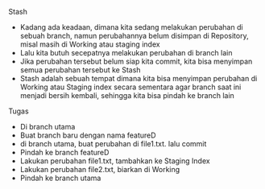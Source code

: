 Stash

- Kadang ada keadaan, dimana kita sedang melakukan perubahan di sebuah branch, namun perubahannya
  belum disimpan di Repository, misal masih di Working atau staging index
- Lalu kita butuh secepatnya melakukan perubahan di branch lain
- Jika perubahan tersebut belum siap kita commit, kita bisa menyimpan semua perubahan tersebut ke
  Stash
- Stash adalah sebuah tempat dimana kita bisa menyimpan perubahan di Working atau Staging index
  secara sementara agar branch saat ini menjadi bersih kembali, sehingga kita bisa pindah ke branch lain

Tugas

- Di branch utama
- Buat branch baru dengan nama featureD
- di branch utama, buat perubahan di file1.txt. lalu commit
- Pindah ke branch featureD
- Lakukan perubahan file1.txt, tambahkan ke Staging Index
- Lakukan perubahan file2.txt, biarkan di Working
- Pindah ke branch utama

